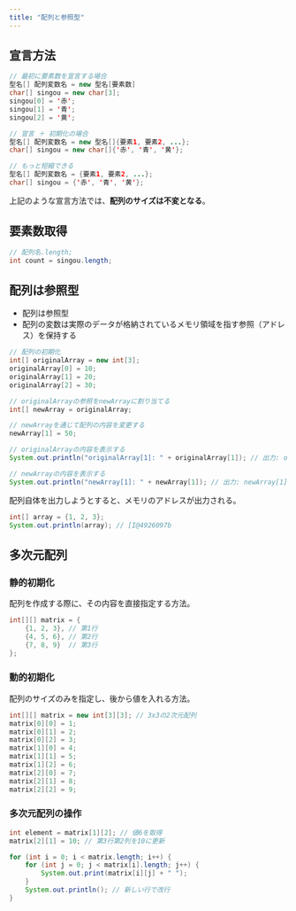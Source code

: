```yaml
---
title: "配列と参照型"
---
```


## 宣言方法

```java
// 最初に要素数を宣言する場合
型名[] 配列変数名 = new 型名[要素数]
char[] singou = new char[3];
singou[0] = '赤';
singou[1] = '青';
singou[2] = '黄';

// 宣言 ＋ 初期化の場合
型名[] 配列変数名 = new 型名[]{要素1, 要素2, ...};
char[] singou = new char[]{'赤', '青', '黄'};

// もっと短縮できる
型名[] 配列変数名 = {要素1, 要素2, ...};
char[] singou = {'赤', '青', '黄'};
```

上記のような宣言方法では、**配列のサイズは不変となる**。

## 要素数取得

```java
// 配列名.length;
int count = singou.length;
```

## 配列は参照型

- 配列は参照型
- 配列の変数は実際のデータが格納されているメモリ領域を指す参照（アドレス）を保持する

```java
// 配列の初期化
int[] originalArray = new int[3];
originalArray[0] = 10;
originalArray[1] = 20;
originalArray[2] = 30;

// originalArrayの参照をnewArrayに割り当てる
int[] newArray = originalArray;

// newArrayを通じて配列の内容を変更する
newArray[1] = 50;

// originalArrayの内容を表示する
System.out.println("originalArray[1]: " + originalArray[1]); // 出力: originalArray[1]: 50

// newArrayの内容を表示する
System.out.println("newArray[1]: " + newArray[1]); // 出力: newArray[1]: 50
```

配列自体を出力しようとすると、メモリのアドレスが出力される。

```java
int[] array = {1, 2, 3};
System.out.println(array); // [I@4926097b
```

## 多次元配列

### 静的初期化

配列を作成する際に、その内容を直接指定する方法。

```java
int[][] matrix = {
    {1, 2, 3}, // 第1行
    {4, 5, 6}, // 第2行
    {7, 8, 9}  // 第3行
};
```

### 動的初期化

配列のサイズのみを指定し、後から値を入れる方法。

```java
int[][] matrix = new int[3][3]; // 3x3の2次元配列
matrix[0][0] = 1;
matrix[0][1] = 2;
matrix[0][2] = 3;
matrix[1][0] = 4;
matrix[1][1] = 5;
matrix[1][2] = 6;
matrix[2][0] = 7;
matrix[2][1] = 8;
matrix[2][2] = 9;
```

### 多次元配列の操作

```java
int element = matrix[1][2]; // 値6を取得
matrix[2][1] = 10; // 第3行第2列を10に更新
```

```java
for (int i = 0; i < matrix.length; i++) {
    for (int j = 0; j < matrix[i].length; j++) {
        System.out.print(matrix[i][j] + " ");
    }
    System.out.println(); // 新しい行で改行
}
```
